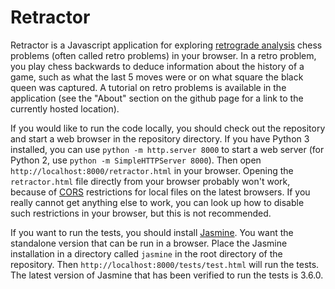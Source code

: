 Retractor
=========

Retractor is a Javascript application for exploring [retrograde analysis](https://janko.at/Retros/) chess problems (often
called retro problems) in your browser.
In a retro problem, you play chess backwards to deduce information about the history
of a game, such as what the last 5 moves were or on what square the black queen was captured.
A tutorial on retro problems is available in the application (see the "About" section
on the github page for a link to the currently hosted location).

If you would like to run the code locally, you should check out the repository and start a web browser in the repository
directory. If you have Python 3 installed, you can use `python -m http.server 8000` to start a web server
(for Python 2, use `python -m SimpleHTTPServer 8000`). Then open `http://localhost:8000/retractor.html` in your browser.
Opening the `retractor.html` file directly from your browser probably won't work, because of [CORS](https://developer.mozilla.org/en-US/docs/Web/HTTP/CORS)
restrictions for local files on the latest browsers.  If you really cannot get anything else to work, you can look up how 
to disable such restrictions in your browser, but this is not recommended.

If you want to run the tests, you should install [Jasmine](https://jasmine.github.io/). You want the standalone version
that can be run in a browser. Place the Jasmine installation in a directory called `jasmine` in the root directory of 
the repository. Then `http://localhost:8000/tests/test.html` will run the tests. The latest version of Jasmine that has
been verified to run the tests is 3.6.0. 